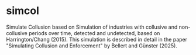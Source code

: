 # simcol
Simulate Collusion based on Simulation of industries with collusive and non-collusive periods over time, detected and undetected, based on Harrington/Chang (2015). This simulation is described in detail in the paper "Simulating Collusion and Enforcement" by Bellert and Günster (2025).
